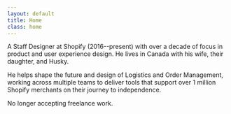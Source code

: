 ```yaml
---
layout: default
title: Home
class: home
---
```


A Staff Designer at Shopify (2016--present) with over a decade of focus in product and user experience design. He lives in Canada with his wife, their daughter, and Husky.

He helps shape the future and design of Logistics and Order Management, working across multiple teams to deliver tools that support over 1 million Shopify merchants on their journey to independence.

No longer accepting freelance work. 
